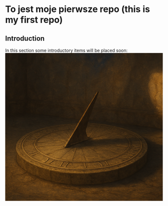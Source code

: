 # To jest moje pierwsze repo (this is my first repo)

## Introduction

In this section some introductory items will be placed soon:
![Sundial](czas.png)
